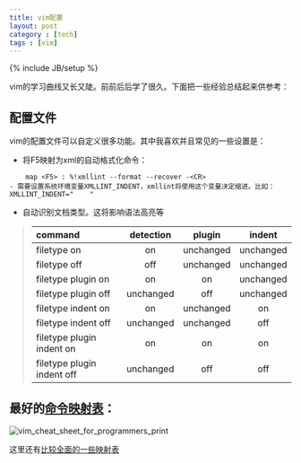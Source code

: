 ```yaml
---
title: vim配置
layout: post
category : [tech]
tags : [vim]
---
```

{% include JB/setup %}

vim的学习曲线又长又陡。前前后后学了很久。下面把一些经验总结起来供参考：

## 配置文件
vim的配置文件可以自定义很多功能。其中我喜欢并且常见的一些设置是：

- 将F5映射为xml的自动格式化命令：
```
    map <F5> : %!xmllint --format --recover -<CR>
- 需要设置系统环境变量XMLLINT_INDENT，xmllint将使用这个变量决定缩进。比如：XMLLINT_INDENT="    "
```
    
- 自动识别文档类型。这将影响语法高亮等

>command | detection | plugin | indent
>:------------|:---------:|:---------:|:---------:
>filetype on | on | unchanged | unchanged
>filetype off | off | unchanged | unchanged
>filetype plugin on | on |  on | unchanged
>filetype plugin off | unchanged | off | unchanged
>filetype indent on | on |  unchanged | on
>filetype indent off | unchanged | unchanged | off
>filetype plugin indent on | on | on | on
>filetype plugin indent off | unchanged | off | off


## 最好的[命令映射表](http://michael.peopleofhonoronly.com/vim/)：
![vim_cheat_sheet_for_programmers_print](/assets/vim_cheat_sheet_for_programmers_print.png)

这里还有[比较全面的一些映射表](https://rumorscity.com/2014/08/16/5-best-vim-cheat-sheet/)
